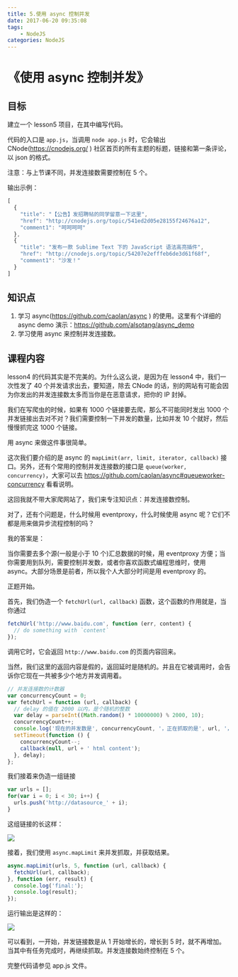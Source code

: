 ```yaml
---
title: 5.使用 async 控制并发
date: 2017-06-20 09:35:08
tags: 
    - NodeJS
categories: NodeJS
---
```

# 《使用 async 控制并发》

## 目标

建立一个 lesson5 项目，在其中编写代码。

代码的入口是 `app.js`，当调用 `node app.js` 时，它会输出 CNode(https://cnodejs.org/ ) 社区首页的所有主题的标题，链接和第一条评论，以 json 的格式。

注意：与上节课不同，并发连接数需要控制在 5 个。

输出示例：

```js
[
  {
    "title": "【公告】发招聘帖的同学留意一下这里",
    "href": "http://cnodejs.org/topic/541ed2d05e28155f24676a12",
    "comment1": "呵呵呵呵"
  },
  {
    "title": "发布一款 Sublime Text 下的 JavaScript 语法高亮插件",
    "href": "http://cnodejs.org/topic/54207e2efffeb6de3d61f68f",
    "comment1": "沙发！"
  }
]
```

## 知识点

1. 学习 async(https://github.com/caolan/async ) 的使用。这里有个详细的 async demo 演示：https://github.com/alsotang/async_demo
1. 学习使用 async 来控制并发连接数。

## 课程内容

lesson4 的代码其实是不完美的。为什么这么说，是因为在 lesson4 中，我们一次性发了 40 个并发请求出去，要知道，除去 CNode 的话，别的网站有可能会因为你发出的并发连接数太多而当你是在恶意请求，把你的 IP 封掉。

我们在写爬虫的时候，如果有 1000 个链接要去爬，那么不可能同时发出 1000 个并发链接出去对不对？我们需要控制一下并发的数量，比如并发 10 个就好，然后慢慢抓完这 1000 个链接。

用 async 来做这件事很简单。

这次我们要介绍的是 async 的 `mapLimit(arr, limit, iterator, callback)` 接口。另外，还有个常用的控制并发连接数的接口是 `queue(worker, concurrency)`，大家可以去 https://github.com/caolan/async#queueworker-concurrency 看看说明。

这回我就不带大家爬网站了，我们来专注知识点：并发连接数控制。

对了，还有个问题是，什么时候用 eventproxy，什么时候使用 async 呢？它们不都是用来做异步流程控制的吗？

我的答案是：

当你需要去多个源(一般是小于 10 个)汇总数据的时候，用 eventproxy 方便；当你需要用到队列，需要控制并发数，或者你喜欢函数式编程思维时，使用 async。大部分场景是前者，所以我个人大部分时间是用 eventproxy 的。

正题开始。

首先，我们伪造一个 `fetchUrl(url, callback)` 函数，这个函数的作用就是，当你通过

```js
fetchUrl('http://www.baidu.com', function (err, content) {
  // do something with `content`
});
```

调用它时，它会返回 `http://www.baidu.com` 的页面内容回来。

当然，我们这里的返回内容是假的，返回延时是随机的。并且在它被调用时，会告诉你它现在一共被多少个地方并发调用着。

```js
// 并发连接数的计数器
var concurrencyCount = 0;
var fetchUrl = function (url, callback) {
  // delay 的值在 2000 以内，是个随机的整数
  var delay = parseInt((Math.random() * 10000000) % 2000, 10);
  concurrencyCount++;
  console.log('现在的并发数是', concurrencyCount, '，正在抓取的是', url, '，耗时' + delay + '毫秒');
  setTimeout(function () {
    concurrencyCount--;
    callback(null, url + ' html content');
  }, delay);
};
```

我们接着来伪造一组链接

```js
var urls = [];
for(var i = 0; i < 30; i++) {
  urls.push('http://datasource_' + i);
}
```

这组链接的长这样：

![](https://raw.githubusercontent.com/alsotang/node-lessons/master/lesson5/1.png)

接着，我们使用 `async.mapLimit` 来并发抓取，并获取结果。

```js
async.mapLimit(urls, 5, function (url, callback) {
  fetchUrl(url, callback);
}, function (err, result) {
  console.log('final:');
  console.log(result);
});
```

运行输出是这样的：

![](https://raw.githubusercontent.com/alsotang/node-lessons/master/lesson5/2.png)

可以看到，一开始，并发链接数是从 1 开始增长的，增长到 5 时，就不再增加。当其中有任务完成时，再继续抓取。并发连接数始终控制在 5 个。

完整代码请参见 app.js 文件。




